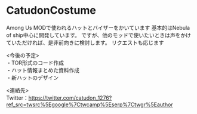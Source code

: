 # CatudonCostume
Among Us MODで使われるハットとバイザーをかいています
基本的はNebula of ship中心に開発しています。
ですが、他のモッドで使いたいときは声をかけていただければ、是非前向きに検討します。
リクエストも応じます  

<今後の予定>  
・TOR形式のコード作成  
・ハット情報まとめた資料作成  
・新ハットのデザイン  

<連絡先>  
Twitter：https://twitter.com/catudon_1276?ref_src=twsrc%5Egoogle%7Ctwcamp%5Eserp%7Ctwgr%5Eauthor
